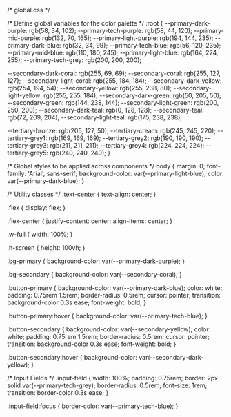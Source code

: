 /* global.css */

/* Define global variables for the color palette */
:root {
  --primary-dark-purple: rgb(58, 34, 102);
  --primary-tech-purple: rgb(58, 44, 120);
  --primary-mid-purple: rgb(132, 70, 165);
  --primary-light-purple: rgb(194, 144, 235);
  --primary-dark-blue: rgb(32, 34, 99);
  --primary-tech-blue: rgb(56, 120, 235);
  --primary-mid-blue: rgb(110, 180, 245);
  --primary-light-blue: rgb(164, 224, 255);
  --primary-tech-grey: rgb(200, 200, 200);
  
  --secondary-dark-coral: rgb(255, 69, 69);
  --secondary-coral: rgb(255, 127, 127);
  --secondary-light-coral: rgb(255, 184, 184);
  --secondary-dark-yellow: rgb(254, 194, 54);
  --secondary-yellow: rgb(255, 238, 80);
  --secondary-light-yellow: rgb(255, 255, 184);
  --secondary-dark-green: rgb(50, 205, 50);
  --secondary-green: rgb(144, 238, 144);
  --secondary-light-green: rgb(200, 250, 200);
  --secondary-dark-teal: rgb(0, 128, 128);
  --secondary-teal: rgb(72, 209, 204);
  --secondary-light-teal: rgb(175, 238, 238);

  --tertiary-bronze: rgb(205, 127, 50);
  --tertiary-cream: rgb(245, 245, 220);
  --tertiary-grey1: rgb(169, 169, 169);
  --tertiary-grey2: rgb(190, 190, 190);
  --tertiary-grey3: rgb(211, 211, 211);
  --tertiary-grey4: rgb(224, 224, 224);
  --tertiary-grey5: rgb(240, 240, 240);
}

/* Global styles to be applied across components */
body {
  margin: 0;
  font-family: 'Arial', sans-serif;
  background-color: var(--primary-light-blue);
  color: var(--primary-dark-blue);
}

/* Utility classes */
.text-center {
  text-align: center;
}

.flex {
  display: flex;
}

.flex-center {
  justify-content: center;
  align-items: center;
}

.w-full {
  width: 100%;
}

.h-screen {
  height: 100vh;
}

.bg-primary {
  background-color: var(--primary-dark-purple);
}

.bg-secondary {
  background-color: var(--secondary-coral);
}

.button-primary {
  background-color: var(--primary-dark-blue);
  color: white;
  padding: 0.75rem 1.5rem;
  border-radius: 0.5rem;
  cursor: pointer;
  transition: background-color 0.3s ease;
  font-weight: bold;
}

.button-primary:hover {
  background-color: var(--primary-tech-blue);
}

.button-secondary {
  background-color: var(--secondary-yellow);
  color: white;
  padding: 0.75rem 1.5rem;
  border-radius: 0.5rem;
  cursor: pointer;
  transition: background-color 0.3s ease;
  font-weight: bold;
}

.button-secondary:hover {
  background-color: var(--secondary-dark-yellow);
}

/* Input Fields */
.input-field {
  width: 100%;
  padding: 0.75rem;
  border: 2px solid var(--primary-tech-grey);
  border-radius: 0.5rem;
  font-size: 1rem;
  transition: border-color 0.3s ease;
}

.input-field:focus {
  border-color: var(--primary-tech-blue);
}
